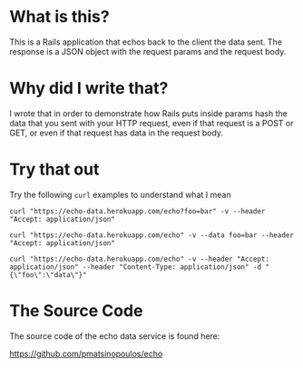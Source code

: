 # What is this? #

This is a Rails application that echos back to the client the data sent.
The response is a JSON object with the request params and the request body.

# Why did I write that? #

I wrote that in order to demonstrate how Rails puts inside params hash
the data that you sent with your HTTP request, even if that request is
a POST or GET, or even if that request has data in the request body.

# Try that out #

Try the following `curl` examples to understand what I mean

```curl
curl "https://echo-data.herokuapp.com/echo?foo=bar" -v --header "Accept: application/json"
```

```curl
curl "https://echo-data.herokuapp.com/echo" -v --data foo=bar --header "Accept: application/json"
```

```curl
curl "https://echo-data.herokuapp.com/echo" -v --header "Accept: application/json" --header "Content-Type: application/json" -d "{\"foo\":\"data\"}"
```

# The Source Code #

The source code of the echo data service is found here:

https://github.com/pmatsinopoulos/echo

